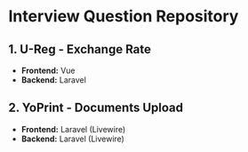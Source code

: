 # Interview Question Repository

## 1. U-Reg - Exchange Rate  
- **Frontend:** Vue  
- **Backend:** Laravel  

## 2. YoPrint - Documents Upload  
- **Frontend:** Laravel (Livewire)  
- **Backend:** Laravel (Livewire)  
